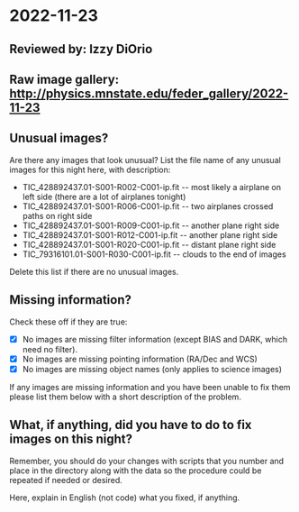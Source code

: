 # 2022-11-23

## Reviewed by:   Izzy DiOrio

## Raw image gallery: http://physics.mnstate.edu/feder_gallery/2022-11-23

## Unusual images?

Are there any images that look unusual? List the file name of any unusual images for this night here, with description:

+ TIC_428892437.01-S001-R002-C001-ip.fit -- most likely a airplane on left side (there are a lot of airplanes tonight)
+ TIC_428892437.01-S001-R006-C001-ip.fit -- two airplanes crossed paths on right side
+ TIC_428892437.01-S001-R009-C001-ip.fit -- another plane right side
+ TIC_428892437.01-S001-R012-C001-ip.fit -- another plane right side
+ TIC_428892437.01-S001-R020-C001-ip.fit -- distant plane right side
+ TIC_79316101.01-S001-R030-C001-ip.fit -- clouds to the end of images

Delete this list if there are no unusual images.

## Missing information?

Check these off if they are true:

- [x] No images are missing filter information (except BIAS and DARK, which need no filter).
- [x] No images are missing pointing information (RA/Dec and WCS)
- [x] No images are missing object names (only applies to science images)

If any images are missing information and you have been unable to fix them please list
them below with a short description of the problem.


## What, if anything, did you have to do to fix images on this night?

Remember, you should do your changes with scripts that you number and place in the
directory along with the data so the procedure could be repeated if needed or
desired.

Here, explain in English (not code) what you fixed, if anything.
